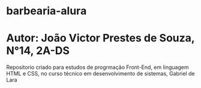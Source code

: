# barbearia-alura

# Autor: João Victor Prestes de Souza, N°14, 2A-DS

Repositorio criado para estudos de progrmação Front-End, em linguagem HTML e CSS, no curso técnico em desenvolvimento de sistemas, Gabriel de Lara
